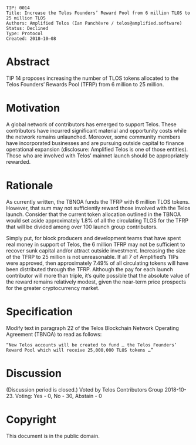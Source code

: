     TIP: 0014
    Title: Increase the Telos Founders’ Reward Pool from 6 million TLOS to 25 million TLOS
    Authors: Amplified Telos (Ian Panchèvre / telos@amplified.software)
    Status: Declined
    Type: Protocol
    Created: 2018–10–08

# Abstract

TIP 14 proposes increasing the number of TLOS tokens allocated to the Telos Founders’ Rewards Pool (TFRP) from 6 million to 25 million.

# Motivation

A global network of contributors has emerged to support Telos. These contributors have incurred significant material and opportunity costs while the network remains unlaunched. Moreover, some community members have incorporated businesses and are pursuing outside capital to finance operational expansion (disclosure: Amplified Telos is one of those entities). Those who are involved with Telos’ mainnet launch should be appropriately rewarded.

# Rationale

As currently written, the TBNOA funds the TFRP with 6 million TLOS tokens. However, that sum may not sufficiently reward those involved with the Telos launch. Consider that the current token allocation outlined in the TBNOA would set aside approximately 1.8% of all the circulating TLOS for the TFRP that will be divided among over 100 launch group contributors.

Simply put, for block producers and development teams that have spent real money in support of Telos, the 6 million TFRP may not be sufficient to recover sunk capital and/or attract outside investment. Increasing the size of the TFRP to 25 million is not unreasonable. If all 7 of Amplified’s TIPs were approved, then approximately 7.49% of all circulating tokens will have been distributed through the TFRP. Although the pay for each launch contributor will more than triple, it’s quite possible that the absolute value of the reward remains relatively modest, given the near-term price prospects for the greater cryptocurrency market.

# Specification

Modify text in paragraph 22 of the Telos Blockchain Network Operating Agreement (TBNOA) to read as follows:

`“New Telos accounts will be created to fund … the Telos Founders’ Reward Pool which will receive 25,000,000 TLOS tokens …”`

# Discussion

(Discussion period is closed.) Voted by Telos Contributors Group 2018-10-23. Voting: Yes - 0, No - 30, Abstain - 0

# Copyright

This document is in the public domain.
